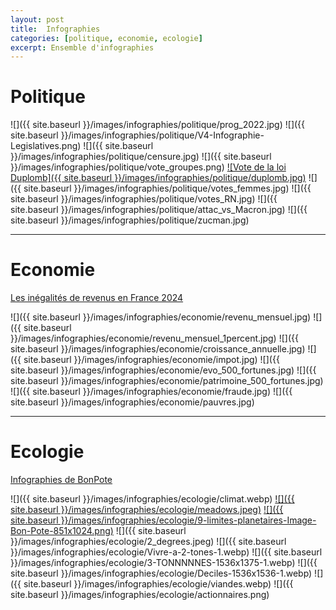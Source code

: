 ```yaml
---
layout: post
title:  Infographies
categories: [politique, economie, ecologie]
excerpt: Ensemble d'infographies
---
```

# Politique

![]({{ site.baseurl }}/images/infographies/politique/prog_2022.jpg)
![]({{ site.baseurl }}/images/infographies/politique/V4-Infographie-Legislatives.png)
![]({{ site.baseurl }}/images/infographies/politique/censure.jpg)
![]({{ site.baseurl }}/images/infographies/politique/vote_groupes.png)
[![Vote de la loi Duplomb]({{ site.baseurl }}/images/infographies/politique/duplomb.jpg)]((https://www.generations-futures.fr/actualites/pour-contre-duplomb/))
![]({{ site.baseurl }}/images/infographies/politique/votes_femmes.jpg)
![]({{ site.baseurl }}/images/infographies/politique/votes_RN.jpg)
![]({{ site.baseurl }}/images/infographies/politique/attac_vs_Macron.jpg)
![]({{ site.baseurl }}/images/infographies/politique/zucman.jpg)

----
# Economie

[Les inégalités de revenus en France 2024](https://elucid.media/analyse-graphique/inegalites-revenus-france/inegalites-macron-novembre-2024-exploser-revenus-ultra-riches)

![]({{ site.baseurl }}/images/infographies/economie/revenu_mensuel.jpg)
![]({{ site.baseurl }}/images/infographies/economie/revenu_mensuel_1percent.jpg)
![]({{ site.baseurl }}/images/infographies/economie/croissance_annuelle.jpg)
![]({{ site.baseurl }}/images/infographies/economie/impot.jpg)
![]({{ site.baseurl }}/images/infographies/economie/evo_500_fortunes.jpg)
![]({{ site.baseurl }}/images/infographies/economie/patrimoine_500_fortunes.jpg)
![]({{ site.baseurl }}/images/infographies/economie/fraude.jpg)
![]({{ site.baseurl }}/images/infographies/economie/pauvres.jpg)

----
# Ecologie

[Infographies de BonPote](https://bonpote.com/infographies/)

![]({{ site.baseurl }}/images/infographies/ecologie/climat.webp)
[![]({{ site.baseurl }}/images/infographies/ecologie/meadows.jpeg)](https://www.resilience.org/stories/2025-05-20/limits-to-growth-was-right-about-collapse/)
[![]({{ site.baseurl }}/images/infographies/ecologie/9-limites-planetaires-Image-Bon-Pote-851x1024.png)](https://bonpote.com/la-7e-limite-planetaire-est-officiellement-depassee-lacidification-des-oceans/)
![]({{ site.baseurl }}/images/infographies/ecologie/2_degrees.jpeg)
![]({{ site.baseurl }}/images/infographies/ecologie/Vivre-a-2-tones-1.webp)
![]({{ site.baseurl }}/images/infographies/ecologie/3-TONNNNNES-1536x1375-1.webp)
![]({{ site.baseurl }}/images/infographies/ecologie/Deciles-1536x1536-1.webp)
![]({{ site.baseurl }}/images/infographies/ecologie/viandes.webp)
![]({{ site.baseurl }}/images/infographies/ecologie/actionnaires.png)
